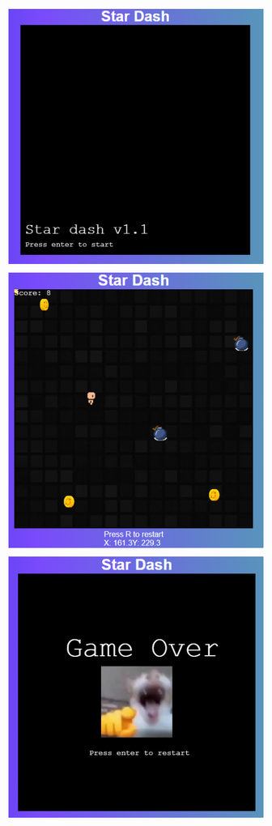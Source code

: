 <p align="center">
  <img src="./assets/readme_mainMenu.png" alt="Main menu scene">
</p>
<p align="center">
  <img src="./assets/readme_game.png" alt="Gameplay scene">
</p>
<p align="center">
  <img src="./assets/readme_gameOver.png" alt="Gameover scene">
</p>
